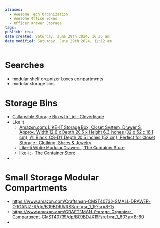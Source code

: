 ```yaml
---
aliases:
  - Awesome Tech Organization
  - Awesome Office Boxes
  - Officer Drawer Storage
tags: 
publish: true
date created: Saturday, June 29th 2024, 10:36 am
date modified: Saturday, June 29th 2024, 11:12 am
---
```


# Searches
- modular shelf organizer boxes compartments
- modular storage bins

# Storage Bins
- [Collapsible Storage Bin with Lid - CleverMade](https://www.clevermade.com/collections/storage-bins/products/clevercrate-storage-bin-with-lid?variant=36251742929059)
- Like it
	- [Amazon.com: LIKE-IT Storage Box, Closet System, Drawer S, Approx. Width 12.6 x Depth 20.5 x Height 6.3 inches (32 x 52 x 16.1 cm), All Black, CS-D1, Depth 20.5 inches (52 cm), Perfect for Closet Storage : Clothing, Shoes & Jewelry](https://www.amazon.com/Like-CS-D1-Storage-Perfect-Approx/dp/B0BY138YR6?th=1)
	- [Like-it White Modular Drawers | The Container Store](https://www.containerstore.com/s/storage/storage-drawers/like-it-white-modular-drawers/12d?productId=10027797)
	- [like-it - The Container Store](https://www.containerstore.com/s/storage/like-it/12)
- 
# Small Storage Modular Compartments
- https://www.amazon.com/Craftsman-CMST40730-SMALL-DRAWER-ORGANIZER/dp/B09BDKWRS3/ref=sr_1_15?sr=8-15
- https://www.amazon.com/CRAFTSMAN-Storage-Organizer-Compartment-CMST40739/dp/B09BDJX19F/ref=sr_1_60?sr=8-60
- 


